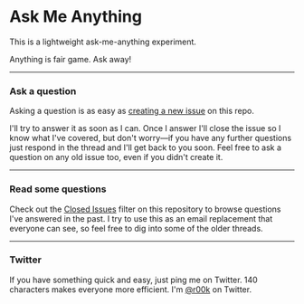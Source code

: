 # Ask Me Anything

This is a lightweight ask-me-anything experiment.

Anything is fair game. Ask away!

---

### Ask a question

Asking a question is as easy as
[creating a new issue](https://github.com/r00k/ama/issues/new) on this
repo.

I'll try to answer it as soon as I can. Once I answer I'll close the issue so I
know what I've covered, but don't worry&mdash;if you have any further questions
just respond in the thread and I'll get back to you soon. Feel free to ask a
question on any old issue too, even if you didn't create it.

---

### Read some questions

Check out the [Closed Issues](https://github.com/r00k/ama/issues?sort=created&direction=desc&state=closed&page=1)
filter on this repository to browse questions I've answered in the past. I try
to use this as an email replacement that everyone can see, so feel free to dig
into some of the older threads.

---

### Twitter

If you have something quick and easy, just ping me on Twitter. 140 characters
makes everyone more efficient. I'm [@r00k](https://twitter.com/r00k) on
Twitter.
